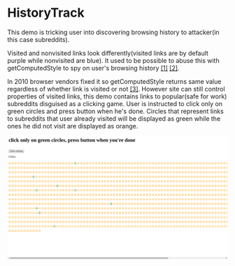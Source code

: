 # HistoryTrack

This demo is tricking user into discovering browsing history to attacker(in this case subreddits).

Visited and nonvisited links look differently(visited links are by default purple while nonvisited are blue). It used to be possible to abuse this with getComputedStyle to spy on user's browsing history [[1]](http://blog.jeremiahgrossman.com/2006/08/i-know-where-youve-been.html) [[2]](https://davidwalsh.name/jquery-spyjax).

In 2010 browser vendors fixed it so getComputedStyle returns same value regardless of whether link is visited or not [[3]](https://blog.mozilla.org/security/2010/03/31/plugging-the-css-history-leak/). However site can still control properties of visited links, this demo contains links to popular(safe for work) subreddits disguised as a clicking game. User is instructed to click only on green circles and press button when he's done. Circles that represent links to subreddits that user already visited will be displayed as green while the ones he did not visit are displayed as orange.

![screenshot](demo.png)

